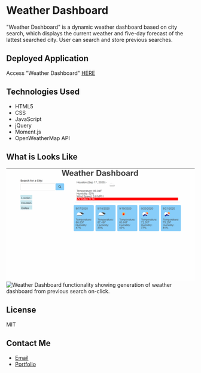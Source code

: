 # Weather Dashboard

"Weather Dashboard" is a dynamic weather dashboard based on city search, which displays the current weather and five-day forecast of the lattest searched city. User can search and store previous searches.

## Deployed Application
Access "Weather Dashboard" [HERE](https://caersun.github.io/weatherdash/)

## Technologies Used
- HTML5
- CSS
- JavaScript
- jQuery
- Moment.js
- OpenWeatherMap API

## What is Looks Like
![Weather Dashboard functionality showing user search of "new york" and app generate weather of New York City.](assets/weatherdashdemo.gif)
![Weather Dashboard functionality showing generation of weather dashboard from previous search on-click.](assets/weatherdashprevious)

## License
MIT

## Contact Me
- [Email](i.cynthiagarcia@gmail.com) <br>
- [Portfolio](https://caersun.github.io/portfolio/)
